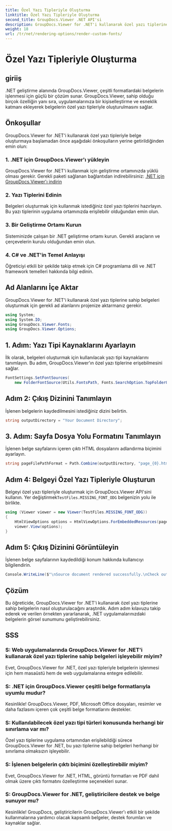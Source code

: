 ```yaml
---
title: Özel Yazı Tipleriyle Oluşturma
linktitle: Özel Yazı Tipleriyle Oluşturma
second_title: GroupDocs.Viewer .NET API'si
description: GroupDocs.Viewer for .NET'i kullanarak özel yazı tiplerine sahip belgeleri nasıl oluşturacağınızı öğrenin. Görsel sunumları zahmetsizce geliştirin.
weight: 18
url: /tr/net/rendering-options/render-custom-fonts/
---
```


# Özel Yazı Tipleriyle Oluşturma

## giriiş
.NET geliştirme alanında GroupDocs.Viewer, çeşitli formatlardaki belgelerin işlenmesi için güçlü bir çözüm sunar. GroupDocs.Viewer, sahip olduğu birçok özelliğin yanı sıra, uygulamalarınıza bir kişiselleştirme ve esneklik katmanı ekleyerek belgelerin özel yazı tipleriyle oluşturulmasını sağlar.
## Önkoşullar
GroupDocs.Viewer for .NET'i kullanarak özel yazı tipleriyle belge oluşturmaya başlamadan önce aşağıdaki önkoşulların yerine getirildiğinden emin olun:
### 1. .NET için GroupDocs.Viewer'ı yükleyin
GroupDocs.Viewer for .NET'i kullanmak için geliştirme ortamınızda yüklü olması gerekir. Gerekli paketi sağlanan bağlantıdan indirebilirsiniz:
[.NET için GroupDocs.Viewer'ı indirin](https://releases.groupdocs.com/viewer/net/)
### 2. Yazı Tiplerini Edinin
Belgeleri oluşturmak için kullanmak istediğiniz özel yazı tiplerini hazırlayın. Bu yazı tiplerinin uygulama ortamınızda erişilebilir olduğundan emin olun.
### 3. Bir Geliştirme Ortamı Kurun
Sisteminizde çalışan bir .NET geliştirme ortamı kurun. Gerekli araçların ve çerçevelerin kurulu olduğundan emin olun.
### 4. C# ve .NET'in Temel Anlayışı
Öğreticiyi etkili bir şekilde takip etmek için C# programlama dili ve .NET framework temelleri hakkında bilgi edinin.

## Ad Alanlarını İçe Aktar
GroupDocs.Viewer for .NET'i kullanarak özel yazı tiplerine sahip belgeleri oluşturmak için gerekli ad alanlarını projenize aktarmanız gerekir.

```csharp
using System;
using System.IO;
using GroupDocs.Viewer.Fonts;
using GroupDocs.Viewer.Options;
```

## 1. Adım: Yazı Tipi Kaynaklarını Ayarlayın
İlk olarak, belgeleri oluşturmak için kullanılacak yazı tipi kaynaklarını tanımlayın. Bu adım, GroupDocs.Viewer'ın özel yazı tiplerine erişebilmesini sağlar.
```csharp
FontSettings.SetFontSources(
    new FolderFontSource(Utils.FontsPath, Fonts.SearchOption.TopFolderOnly));
```
## Adım 2: Çıkış Dizinini Tanımlayın
İşlenen belgelerin kaydedilmesini istediğiniz dizini belirtin.
```csharp
string outputDirectory = "Your Document Directory";
```
## 3. Adım: Sayfa Dosya Yolu Formatını Tanımlayın
İşlenen belge sayfalarını içeren çıktı HTML dosyalarını adlandırma biçimini ayarlayın.
```csharp
string pageFilePathFormat = Path.Combine(outputDirectory, "page_{0}.html");
```
## Adım 4: Belgeyi Özel Yazı Tipleriyle Oluşturun
 Belgeyi özel yazı tipleriyle oluşturmak için GroupDocs.Viewer API'sini kullanın. Yer değiştirmek`TestFiles.MISSING_FONT_ODG` belgenizin yolu ile birlikte.
```csharp
using (Viewer viewer = new Viewer(TestFiles.MISSING_FONT_ODG))
{
    HtmlViewOptions options = HtmlViewOptions.ForEmbeddedResources(pageFilePathFormat);
    viewer.View(options);
}
```
## Adım 5: Çıkış Dizinini Görüntüleyin
İşlenen belge sayfalarının kaydedildiği konum hakkında kullanıcıyı bilgilendirin.
```csharp
Console.WriteLine($"\nSource document rendered successfully.\nCheck output in {outputDirectory}.");
```

## Çözüm
Bu öğreticide, GroupDocs.Viewer for .NET'i kullanarak özel yazı tiplerine sahip belgelerin nasıl oluşturulacağını araştırdık. Adım adım kılavuzu takip ederek ve verilen örnekten yararlanarak, .NET uygulamalarınızdaki belgelerin görsel sunumunu geliştirebilirsiniz.
## SSS
### S: Web uygulamalarında GroupDocs.Viewer for .NET'i kullanarak özel yazı tiplerine sahip belgeleri işleyebilir miyim?
Evet, GroupDocs.Viewer for .NET, özel yazı tipleriyle belgelerin işlenmesi için hem masaüstü hem de web uygulamalarına entegre edilebilir.
### S: .NET için GroupDocs.Viewer çeşitli belge formatlarıyla uyumlu mudur?
Kesinlikle! GroupDocs.Viewer, PDF, Microsoft Office dosyaları, resimler ve daha fazlasını içeren çok çeşitli belge formatlarını destekler.
### S: Kullanılabilecek özel yazı tipi türleri konusunda herhangi bir sınırlama var mı?
Özel yazı tiplerine uygulama ortamından erişilebildiği sürece GroupDocs.Viewer for .NET, bu yazı tiplerine sahip belgeleri herhangi bir sınırlama olmaksızın işleyebilir.
### S: İşlenen belgelerin çıktı biçimini özelleştirebilir miyim?
Evet, GroupDocs.Viewer for .NET, HTML, görüntü formatları ve PDF dahil olmak üzere çıktı formatını özelleştirme seçenekleri sunar.
### S: GroupDocs.Viewer for .NET, geliştiricilere destek ve belge sunuyor mu?
Kesinlikle! GroupDocs, geliştiricilerin GroupDocs.Viewer'ı etkili bir şekilde kullanmalarına yardımcı olacak kapsamlı belgeler, destek forumları ve kaynaklar sağlar.